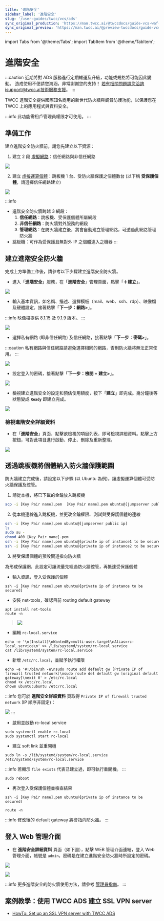```yaml
---
title: '進階安全'
sidebar_label: '進階安全'
slug: '/user-guides/twcc/vcs/ads'
sync_original_production: 'https://man.twcc.ai/@twccdocs/guide-vcs-waf-zh'
sync_original_preview: 'https://man.twcc.ai/@preview-twccdocs/guide-vcs-waf-zh'
---
```


import Tabs from '@theme/Tabs';
import TabItem from '@theme/TabItem';

# 進階安全

:::caution
近期將對 ADS 服務進行定期維運及升級，功能或規格將可能因此變動。
造成使用不便請您海涵，非常謝謝您的支持！
若有相關問題請您洽詢isupport@twcc.ai技術服務支援。
:::

TWCC 進階安全提供國際知名商用的新世代防火牆與威脅防護功能，以保護您在 TWCC 上的應用程式與資料安全。

:::info
此功能需租戶管理員權限才可使用。
:::

## 準備工作

建立進階安全防火牆前，請您先建立以下資源：
1. 建立 2 段 [虛擬網路](/user-guides/twcc/vcs/vnw.md)：信任網路與非信任網路

![](https://i.imgur.com/kboz5iR.png)


2. 建立 [虛擬運算個體](/user-guides/twcc/vcs/create-instance.md)：跳板機 1 台、受防火牆保護之個體數台 (以下稱 **受保護個體**，請選擇信任網路建立)


![](https://i.imgur.com/0dIX68J.png)


:::info
- 進階安全防火牆跨越 3 網段：
    1. **信任網路**：跳板機、受保護個體所屬網段 
    2. **非信任網路**：防火牆對外服務的網段
    3. **管理網路**：在防火牆建立後，將會自動建立管理網路，可透過此網路管理防火牆
- 跳板機：可作為受保護且無對外 IP 之個體連入之機器 
:::




## 建立進階安全防火牆

完成上方準備工作後，請參考以下步驟建立進階安全防火牆。

 * 進入「**進階安全**」服務，在「**進階安全**」管理頁面，點擊「**＋建立**」。

![](https://i.imgur.com/orqXaV3.png)



* 輸入基本資訊，如名稱、描述、選擇模板（mail、web、ssh、rdp）、映像檔及硬體設定，接著點擊「**下一步：網路>**」。

:::info
映像檔提供 8.1.15 及 9.1.9 版本。
:::


![](https://i.imgur.com/st5DVR1.png)



* 選擇私有網路 (即非信任網路) 及信任網路，接著點擊「**下一步：密碼>**」。


:::caution
私有網路與信任網路請避免選擇相同的網路，否則防火牆將無法正常使用。
:::


![](https://i.imgur.com/EKRogrv.png)




* 設定登入的密碼，接著點擊「**下一步：檢閱 + 建立>**」。

![](https://i.imgur.com/GcVRcax.png)



* 檢視建立進階安全的設定和預估使用額度，按下「**建立**」即完成。幾分鐘後等狀態變成 **`Ready`** 即建立完成。

![](https://i.imgur.com/OTRd0Sw.png)



### 檢視進階安全詳細資料

* 在「**進階安全**」頁面，點擊欲檢視的項目列表，即可檢視詳細資料。點擊上方按鈕，可對此項目進行啟動、停止、刪除及重新整理。


![](https://cos.twcc.ai/SYS-MANUAL/uploads/upload_a0bc304b750b5acc2bf1d17055d18a2b.png)


## 透過跳板機將個體納入防火牆保護範圍

防火牆建立完成後，請設定以下步驟 (以 Ubuntu 為例)，讓虛擬運算個體可受防火牆保護及控管。

1. 請從本機，將已下載的金鑰放入跳板機

```bash
scp -i [Key Pair name].pem  [Key Pair name].pem ubuntu@[jumpserver public ip]:/home/ubuntu/
```

2. 從本機連線進入跳板機，並更改金鑰權限、測試與受保護個體的連線

```bash
ssh -i [Key Pair name].pem ubuntu@[jumpserver public ip]
ls
sudo su -
chmod 400 [Key Pair name].pem
ssh -i [Key Pair name].pem ubuntu@[private ip of instance1 to be secured]  hostname
ssh -i [Key Pair name].pem ubuntu@[private ip of instance2 to be secured]  hostname
```



3. 將受保護個體的預設閘道指向防火牆

為形成保護網，此設定可讓流量先經過防火牆控管，再抵達受保護個體

- 輸入資訊，登入受保護的個體

```
ssh -i [Key Pair name].pem ubuntu@[private ip of instance to be secured]
```


- 安裝 net-tools，確認目前 routing default gateway

```
apt install net-tools
route -n
```

> ![](https://i.imgur.com/0RllNZq.png)


- 編輯 `rc-local.service`

```
echo -e '\n[Install]\nWantedBy=multi-user.target\nAlias=rc-local.service\n' >> /lib/systemd/system/rc-local.service
cat /lib/systemd/system/rc-local.service
```

- 新增 `/etc/rc.local`，並賦予執行權限

```
echo -e '#!/bin/sh -e\nsudo route add default gw [Private IP of firewall trusted network]\nsudo route del default gw [original default gateway]\nexit 0' > /etc/rc.local
chmod +x /etc/rc.local
chown ubuntu:ubuntu /etc/rc.local
```

:::info
您可於 **進階安全詳細資料** 頁取得 `Private IP of firewall trusted network` (IP 順序非固定)：

![](https://i.imgur.com/rvyjbJA.png)
:::


- 啟用並啟動 rc-local service

```
sudo systemctl enable rc-local
sudo systemctl start rc-local
```

- 建立 soft link 並重開機

```
sudo ln -s /lib/systemd/system/rc-local.service /etc/systemd/system/rc-local.service
```
:::info
若顯示 `file exists` 代表已建立過，即可執行重開機。
:::

```
sudo reboot
```


- 再次登入受保護個體並檢查結果

```
ssh -i [Key Pair name].pem ubuntu@[private ip of instance to be secured]
```
```
route -n
```

:::info
修改後的 default gateway 將會指向防火牆。
:::



## 登入 Web 管理介面 

* 在 **進階安全詳細資料** 頁面（如下圖），點擊 WEB 管理介面連結，登入 Web 管理介面，帳號是 `admin`，密碼是在建立進階安全防火牆時所設定的密碼。

![](https://cos.twcc.ai/SYS-MANUAL/uploads/upload_0016b497215d208bbe9f0262dc1e06f3.png)


![](https://cos.twcc.ai/SYS-MANUAL/uploads/upload_e81652b76b45dcbdf0928af3516c9af5.png)

:::info
更多進階安全的防火牆使用方法，請參考 [管理員指南](https://docs.paloaltonetworks.com/content/dam/techdocs/zh_TW/pdf/pan-os/8-1/pan-os-81-admin-guide-zh-tw.pdf)。
:::

<!-- 英文版：https://docs.paloaltonetworks.com/content/dam/techdocs/en_US/pdf/pan-os/8-1/pan-os-admin/pan-os-admin.pdf -->

## 案例教學：使用 TWCC ADS 建立 SSL VPN server

- [HowTo: Set up an SSL VPN server with TWCC ADS](https://man.twcc.ai/@twccdocs/howto-vcs-ads-setup-ssl-vpn-en)